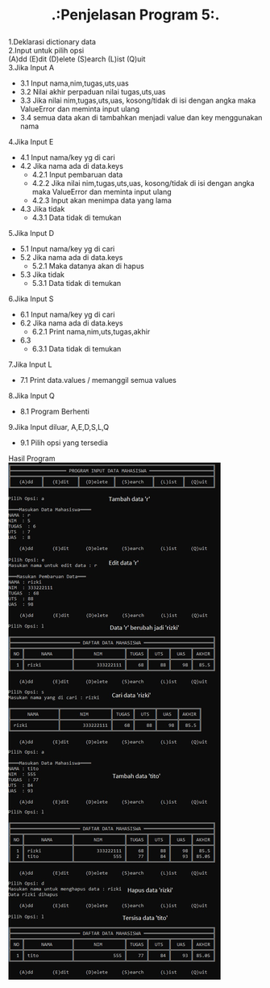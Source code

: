 # <p align="center">.:Penjelasan Program 5:.</p>

1.Deklarasi dictionary data<br>
2.Input untuk pilih opsi <br>
(A)dd       (E)dit      (D)elete     (S)earch      (L)ist     (Q)uit <br>
3.Jika Input A
* 3.1 Input nama,nim,tugas,uts,uas
* 3.2 Nilai akhir perpaduan nilai tugas,uts,uas
* 3.3 Jika nilai nim,tugas,uts,uas, kosong/tidak di isi dengan angka maka ValueError dan meminta input ulang
* 3.4 semua data akan di tambahkan menjadi value dan key menggunakan nama
	
4.Jika Input E
* 4.1 Input nama/key yg di cari
* 4.2 Jika nama ada di data.keys
	* 4.2.1 Input pembaruan data
	* 4.2.2 Jika nilai nim,tugas,uts,uas, kosong/tidak di isi dengan angka maka ValueError dan meminta input ulang
	* 4.2.3 Input akan menimpa data yang lama
* 4.3 Jika tidak
	* 4.3.1 Data tidak di temukan
		
5.Jika Input D
* 5.1 Input nama/key yg di cari
* 5.2 Jika nama ada di data.keys
	* 5.2.1 Maka datanya akan di hapus
* 5.3 Jika tidak
	* 5.3.1 Data tidak di temukan
		
6.Jika Input S
* 6.1 Input nama/key yg di cari
* 6.2 Jika nama ada di data.keys
	* 6.2.1 Print nama,nim,uts,tugas,akhir
* 6.3
	* 6.3.1 Data tidak di temukan

7.Jika Input L
* 7.1 Print data.values / memanggil semua values
	
8.Jika Input Q
* 8.1 Program Berhenti

9.Jika Input diluar, A,E,D,S,L,Q
* 9.1 Pilih opsi yang tersedia

Hasil Program
![](Files/ss.jpg)
